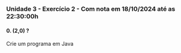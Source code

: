 ### Unidade 3 - Exercício 2 - Com nota em 18/10/2024 até as 22:30:00h

#### 0. (2,0) ?

Crie um programa em Java
